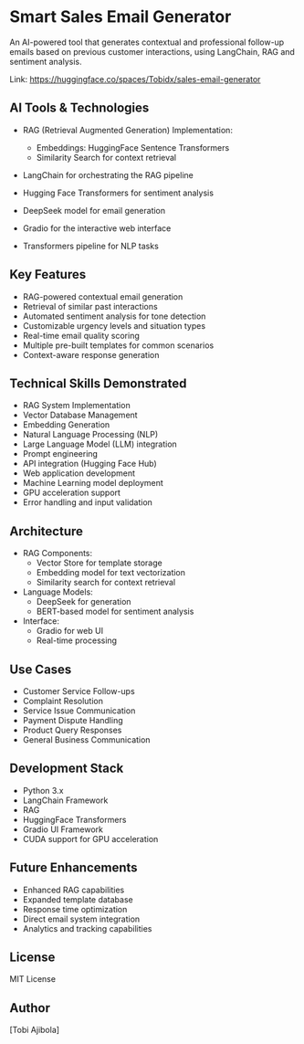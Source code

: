# Smart Sales Email Generator

An AI-powered tool that generates contextual and professional follow-up emails based on previous customer interactions, using LangChain, RAG and sentiment analysis.

Link: https://huggingface.co/spaces/Tobidx/sales-email-generator

## AI Tools & Technologies
- RAG (Retrieval Augmented Generation) Implementation:

  * Embeddings: HuggingFace Sentence Transformers
  * Similarity Search for context retrieval
- LangChain for orchestrating the RAG pipeline
- Hugging Face Transformers for sentiment analysis
- DeepSeek model for email generation
- Gradio for the interactive web interface
- Transformers pipeline for NLP tasks

## Key Features
- RAG-powered contextual email generation
- Retrieval of similar past interactions
- Automated sentiment analysis for tone detection
- Customizable urgency levels and situation types
- Real-time email quality scoring
- Multiple pre-built templates for common scenarios
- Context-aware response generation

## Technical Skills Demonstrated
- RAG System Implementation
- Vector Database Management
- Embedding Generation
- Natural Language Processing (NLP)
- Large Language Model (LLM) integration
- Prompt engineering
- API integration (Hugging Face Hub)
- Web application development
- Machine Learning model deployment
- GPU acceleration support 
- Error handling and input validation

## Architecture
- RAG Components:
  * Vector Store for template storage
  * Embedding model for text vectorization
  * Similarity search for context retrieval
- Language Models:
  * DeepSeek for generation
  * BERT-based model for sentiment analysis
- Interface:
  * Gradio for web UI
  * Real-time processing

## Use Cases
- Customer Service Follow-ups
- Complaint Resolution
- Service Issue Communication
- Payment Dispute Handling
- Product Query Responses
- General Business Communication


## Development Stack
- Python 3.x
- LangChain Framework
- RAG
- HuggingFace Transformers
- Gradio UI Framework
- CUDA support for GPU acceleration

## Future Enhancements
- Enhanced RAG capabilities
- Expanded template database
- Response time optimization
- Direct email system integration
- Analytics and tracking capabilities
  

## License
MIT License

## Author
[Tobi Ajibola]
